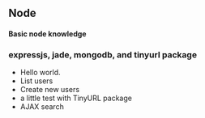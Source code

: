 Node
----

#### Basic node knowledge
### expressjs, jade, mongodb, and tinyurl package

* Hello world.
* List users
* Create new users
* a little test with TinyURL package
* AJAX search

